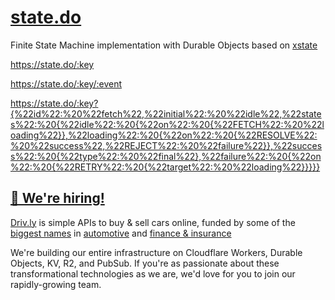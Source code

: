 # [state.do](https://state.do)

Finite State Machine implementation with Durable Objects based on [xstate](https://xstate.js.org)

<https://state.do/:key>

<https://state.do/:key/:event>

<https://state.do/:key?{%22id%22:%20%22fetch%22,%22initial%22:%20%22idle%22,%22states%22:%20{%22idle%22:%20{%22on%22:%20{%22FETCH%22:%20%22loading%22}},%22loading%22:%20{%22on%22:%20{%22RESOLVE%22:%20%22success%22,%22REJECT%22:%20%22failure%22}},%22success%22:%20{%22type%22:%20%22final%22},%22failure%22:%20{%22on%22:%20{%22RETRY%22:%20{%22target%22:%20%22loading%22}}}}}>

## [🚀 We're hiring!](https://careers.do/apply)

[Driv.ly](https://driv.ly) is simple APIs to buy & sell cars online, funded by some of the [biggest names](https://twitter.com/TurnerNovak) in [automotive](https://fontinalis.com/team/#bill-ford) and [finance & insurance](https://www.detroit.vc)

We're building our entire infrastructure on Cloudflare Workers, Durable Objects, KV, R2, and PubSub. If you're as passionate about these transformational technologies as we are, we'd love for you to join our rapidly-growing team.
